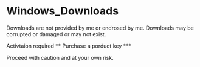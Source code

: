 # Windows_Downloads


Downloads are not provided by me or endrosed by me.
Downloads may be corrupted or damaged or may not exist.


Activtaion required ** Purchase a porduct key ***

Proceed with caution and at your own risk.
